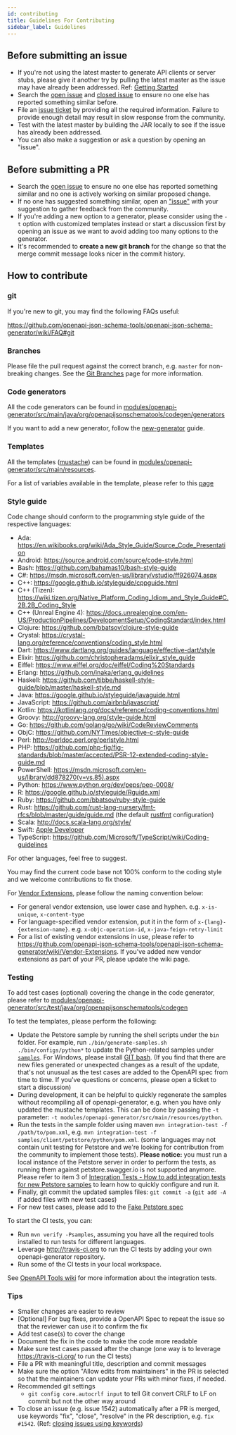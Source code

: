 ```yaml
---
id: contributing
title: Guidelines For Contributing
sidebar_label: Guidelines
---
```


## Before submitting an issue

 - If you're not using the latest master to generate API clients or server stubs, please give it another try by pulling the latest master as the issue may have already been addressed. Ref: [Getting Started](https://github.com/openapi-json-schema-tools/openapi-json-schema-generator#getting-started)
 - Search the [open issue](https://github.com/openapi-json-schema-tools/openapi-json-schema-generator/issues) and [closed issue](https://github.com/openapi-json-schema-tools/openapi-json-schema-generator/issues?q=is%3Aissue+is%3Aclosed) to ensure no one else has reported something similar before.
 - File an [issue ticket](https://github.com/openapi-json-schema-tools/openapi-json-schema-generator/issues/new) by providing all the required information. Failure to provide enough detail may result in slow response from the community.
 - Test with the latest master by building the JAR locally to see if the issue has already been addressed.
 - You can also make a suggestion or ask a question by opening an "issue".

## Before submitting a PR

 - Search the [open issue](https://github.com/openapi-json-schema-tools/openapi-json-schema-generator/issues) to ensure no one else has reported something similar and no one is actively working on similar proposed change.
 - If no one has suggested something similar, open an ["issue"](https://github.com/openapi-json-schema-tools/openapi-json-schema-generator/issues) with your suggestion to gather feedback from the community.
 - If you're adding a new option to a generator, please consider using the `-t` option with customized templates instead or start a discussion first by opening an issue as we want to avoid adding too many options to the generator.
 - It's recommended to **create a new git branch** for the change so that the merge commit message looks nicer in the commit history.

## How to contribute

### git

If you're new to git, you may find the following FAQs useful:

https://github.com/openapi-json-schema-tools/openapi-json-schema-generator/wiki/FAQ#git

### Branches

Please file the pull request against the correct branch, e.g. `master` for non-breaking changes. See the [Git Branches](https://github.com/OpenAPITools/openapi-generator/wiki/Git-Branches) page for more information.

### Code generators

All the code generators can be found in [modules/openapi-generator/src/main/java/org/openapijsonschematools/codegen/generators](https://github.com/openapi-json-schema-tools/openapi-json-schema-generator/tree/master/src/main/java/org/openapijsonschematools/codegen/generators)

If you want to add a new generator, follow the [new-generator](https://openapi-generator.tech/docs/new-generator) guide. 

### Templates

All the templates ([mustache](https://mustache.github.io/)) can be found in [modules/openapi-generator/src/main/resources](https://github.com/openapi-json-schema-tools/openapi-json-schema-generator/tree/master/src/main/resources).

For a list of variables available in the template, please refer to this [page](https://github.com/openapi-json-schema-tools/openapi-json-schema-generator/wiki/Mustache-Template-Variables)


### Style guide
Code change should conform to the programming style guide of the respective languages:
- Ada: https://en.wikibooks.org/wiki/Ada_Style_Guide/Source_Code_Presentation
- Android: https://source.android.com/source/code-style.html
- Bash: https://github.com/bahamas10/bash-style-guide
- C#: https://msdn.microsoft.com/en-us/library/vstudio/ff926074.aspx
- C++: https://google.github.io/styleguide/cppguide.html
- C++ (Tizen): https://wiki.tizen.org/Native_Platform_Coding_Idiom_and_Style_Guide#C.2B.2B_Coding_Style
- C++ (Unreal Engine 4): https://docs.unrealengine.com/en-US/ProductionPipelines/DevelopmentSetup/CodingStandard/index.html
- Clojure: https://github.com/bbatsov/clojure-style-guide
- Crystal: https://crystal-lang.org/reference/conventions/coding_style.html
- Dart: https://www.dartlang.org/guides/language/effective-dart/style
- Elixir: https://github.com/christopheradams/elixir_style_guide
- Eiffel: https://www.eiffel.org/doc/eiffel/Coding%20Standards
- Erlang: https://github.com/inaka/erlang_guidelines
- Haskell: https://github.com/tibbe/haskell-style-guide/blob/master/haskell-style.md
- Java: https://google.github.io/styleguide/javaguide.html
- JavaScript: https://github.com/airbnb/javascript/
- Kotlin: https://kotlinlang.org/docs/reference/coding-conventions.html
- Groovy: http://groovy-lang.org/style-guide.html
- Go: https://github.com/golang/go/wiki/CodeReviewComments
- ObjC: https://github.com/NYTimes/objective-c-style-guide
- Perl: http://perldoc.perl.org/perlstyle.html
- PHP: https://github.com/php-fig/fig-standards/blob/master/accepted/PSR-12-extended-coding-style-guide.md
- PowerShell: https://msdn.microsoft.com/en-us/library/dd878270(v=vs.85).aspx
- Python: https://www.python.org/dev/peps/pep-0008/
- R: https://google.github.io/styleguide/Rguide.xml
- Ruby: https://github.com/bbatsov/ruby-style-guide
- Rust: https://github.com/rust-lang-nursery/fmt-rfcs/blob/master/guide/guide.md (the default [rustfmt](https://github.com/rust-lang-nursery/rustfmt) configuration)
- Scala: http://docs.scala-lang.org/style/
- Swift: [Apple Developer](https://developer.apple.com/library/prerelease/ios/documentation/Swift/Conceptual/Swift_Programming_Language/TheBasics.html)
- TypeScript: https://github.com/Microsoft/TypeScript/wiki/Coding-guidelines

For other languages, feel free to suggest.

You may find the current code base not 100% conform to the coding style and we welcome contributions to fix those.

For [Vendor Extensions](https://github.com/OAI/OpenAPI-Specification/blob/master/versions/2.0.md#vendorExtensions), please follow the naming convention below:
- For general vendor extension, use lower case and hyphen. e.g. `x-is-unique`, `x-content-type`
- For language-specified vendor extension, put it in the form of `x-{lang}-{extension-name}`. e.g. `x-objc-operation-id`, `x-java-feign-retry-limit`
- For a list of existing vendor extensions in use, please refer to https://github.com/openapi-json-schema-tools/openapi-json-schema-generator/wiki/Vendor-Extensions. If you've added new vendor extensions as part of your PR, please update the wiki page.

### Testing

To add test cases (optional) covering the change in the code generator, please refer to [modules/openapi-generator/src/test/java/org/openapijsonschematools/codegen](https://github.com/openapi-json-schema-tools/openapi-json-schema-generator/tree/master/src/test/java/org/openapijsonschematools/codegen)

To test the templates, please perform the following:

- Update the Petstore sample by running the shell scripts under the `bin` folder. For example, run `./bin/generate-samples.sh ./bin/configs/python*` to update the Python-related samples under [`samples`](https://github.com/openapi-json-schema-tools/openapi-json-schema-generator/tree/master/samples). For Windows, please install [GIT bash](https://gitforwindows.org/). (If you find that there are new files generated or unexpected changes as a result of the update, that's not unusual as the test cases are added to the OpenAPI spec from time to time. If you've questions or concerns, please open a ticket to start a discussion)
- During development, it can be helpful to quickly regenerate the samples without recompiling all of openapi-generator, e.g. when you have only updated the mustache templates. This can be done by passing the `-t` parameter: `-t modules/openapi-generator/src/main/resources/python`.
- Run the tests in the sample folder using maven `mvn integration-test -f /path/to/pom.xml`, e.g. `mvn integration-test -f samples/client/petstore/python/pom.xml`. (some languages may not contain unit testing for Petstore and we're looking for contribution from the community to implement those tests). __Please notice:__ you must run a local instance of the Petstore server in order to perform the tests, as running them against petstore.swagger.io is not supported anymore. Please refer to item 3 of [Integration Tests - How to add integration tests for new Petstore samples](https://github.com/OpenAPITools/openapi-generator/wiki/Integration-Tests#how-to-add-integration-tests-for-new-petstore-samples) to learn how to quickly configure and run it.
- Finally, git commit the updated samples files: `git commit -a` (`git add -A` if added files with new test cases)
- For new test cases, please add to the [Fake Petstore spec](https://github.com/OpenAPITools/openapi-generator/blob/master/src/test/resources/3_0/petstore-with-fake-endpoints-models-for-testing.yaml)

To start the CI tests, you can:
- Run `mvn verify -Psamples`, assuming you have all the required tools installed to run tests for different languages.
- Leverage http://travis-ci.org to run the CI tests by adding your own openapi-generator repository.
- Run some of the CI tests in your local workspace.

See [OpenAPI Tools wiki](https://github.com/OpenAPITools/openapi-generator/wiki/Integration-Tests) for more information about the integration tests.

### Tips
- Smaller changes are easier to review
- [Optional] For bug fixes, provide a OpenAPI Spec to repeat the issue so that the reviewer can use it to confirm the fix
- Add test case(s) to cover the change
- Document the fix in the code to make the code more readable
- Make sure test cases passed after the change (one way is to leverage https://travis-ci.org/ to run the CI tests)
- File a PR with meaningful title, description and commit messages
- Make sure the option "Allow edits from maintainers" in the PR is selected so that the maintainers can update your PRs with minor fixes, if needed.
- Recommended git settings
   - `git config core.autocrlf input` to tell Git convert CRLF to LF on commit but not the other way around 
- To close an issue (e.g. issue 1542) automatically after a PR is merged, use keywords "fix", "close", "resolve" in the PR description, e.g. `fix #1542`. (Ref: [closing issues using keywords](https://help.github.com/articles/closing-issues-using-keywords/))
